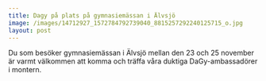 ```yaml
---
title: Dagy på plats på gymnasiemässan i Älvsjö
image: /images/14712927_1572784792739040_8815257292240125715_o.jpg
layout: post
---
```


Du som besöker gymnasiemässan i Älvsjö mellan den 23 och 25 november är varmt välkommen att komma och träffa våra duktiga DaGy-ambassadörer i montern.
